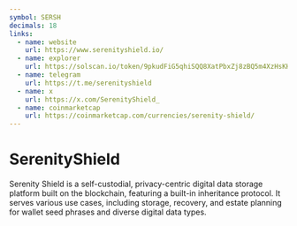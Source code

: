 ```yaml
---
symbol: SERSH
decimals: 18
links:
  - name: website
    url: https://www.serenityshield.io/
  - name: explorer
    url: https://solscan.io/token/9pkudFiG5qhiSQQ8XatPbxZj8zBQ5m4XzHsKHMAGkkCR
  - name: telegram
    url: https://t.me/serenityshield
  - name: x
    url: https://x.com/SerenityShield_
  - name: coinmarketcap
    url: https://coinmarketcap.com/currencies/serenity-shield/
---
```


# SerenityShield

Serenity Shield is a self-custodial, privacy-centric digital data storage platform built on the blockchain, featuring a built-in inheritance protocol. It serves various use cases, including storage, recovery, and estate planning for wallet seed phrases and diverse digital data types.
